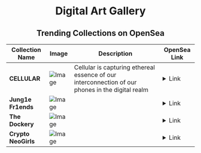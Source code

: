 <div align="center">

# Digital Art Gallery

## Trending Collections on OpenSea

| Collection Name                       | Image                                                                                     | Description                       | OpenSea Link                                                                                          |
|---------------------------------------|-------------------------------------------------------------------------------------------|-----------------------------------|--------------------------------------------------------------------------------------------------------|
| **CELLULAR** | ![Image](https://i.seadn.io/s/raw/files/b434d8dfd65854b78298bf4380aa4ae9.jpg?w=500&auto=format?w=200&auto=format) | Cellular is capturing ethereal essence of our interconnection of  our phones in the digital realm  | <details><summary>Link</summary>[CELLULAR](https://opensea.io/collection/cellular-8)</details> |
| **Jung1e Fr1ends** | ![Image](https://i.seadn.io/s/raw/files/00db9f99dcd039c603d2a2395bbc5d47.gif?w=500&auto=format?w=200&auto=format) |  | <details><summary>Link</summary>[Jung1e Fr1ends](https://opensea.io/collection/jung1e-fr1ends-81)</details> |
| **The Dockery** | ![Image](https://i.seadn.io/s/raw/files/e37db2d06462d6e0796a72b649b68f45.png?w=500&auto=format?w=200&auto=format) |  | <details><summary>Link</summary>[The Dockery](https://opensea.io/collection/the-dockery)</details> |
| **Crypto NeoGirls** | ![Image](https://i.seadn.io/s/raw/files/c4d910c239df2602d0c196f8561abebf.gif?w=500&auto=format?w=200&auto=format) |  | <details><summary>Link</summary>[Crypto NeoGirls](https://opensea.io/collection/crypto-neogirls-52)</details> |

</div>